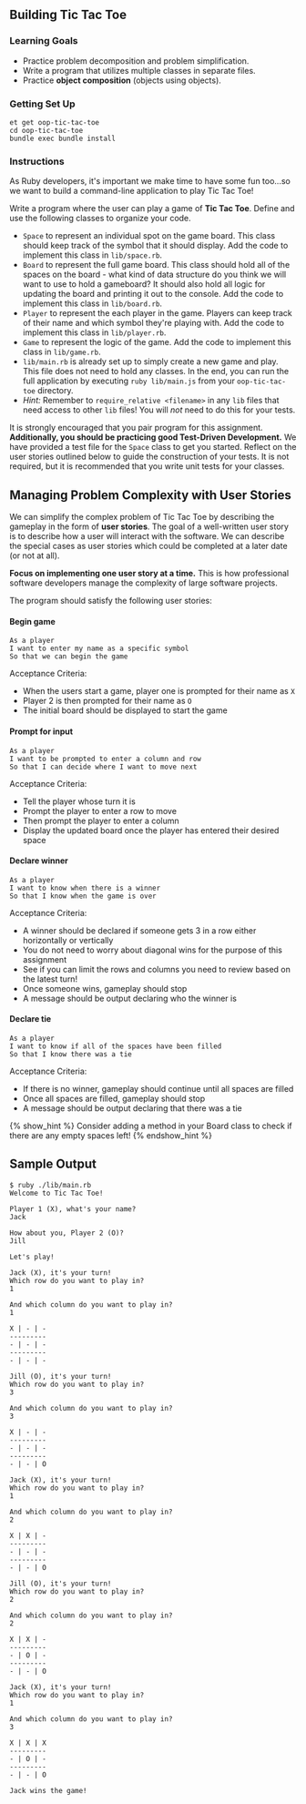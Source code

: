 ## Building Tic Tac Toe

### Learning Goals

- Practice problem decomposition and problem simplification.
- Write a program that utilizes multiple classes in separate files.
- Practice **object composition** (objects using objects).

### Getting Set Up

```no-highlight
et get oop-tic-tac-toe
cd oop-tic-tac-toe
bundle exec bundle install
```

### Instructions

As Ruby developers, it's important we make time to have some fun too...so we want to build a command-line application to play Tic Tac Toe!

Write a program where the user can play a game of **Tic Tac Toe**. Define and use the following classes to organize your code.

- `Space` to represent an individual spot on the game board. This class should keep track of the symbol that it should display. Add the code to implement this class in `lib/space.rb`.
- `Board` to represent the full game board. This class should hold all of the spaces on the board - what kind of data structure do you think we will want to use to hold a gameboard? It should also hold all logic for updating the board and printing it out to the console. Add the code to implement this class in `lib/board.rb`.
- `Player` to represent the each player in the game. Players can keep track of their name and which symbol they're playing with. Add the code to implement this class in `lib/player.rb`.
- `Game` to represent the logic of the game. Add the code to implement this class in `lib/game.rb`.
- `lib/main.rb` is already set up to simply create a new game and play. This file does not need to hold any classes. In the end, you can run the full application by executing `ruby lib/main.js` from your `oop-tic-tac-toe` directory.
- _Hint:_ Remember to `require_relative <filename>` in any `lib` files that need access to other `lib` files! You will _not_ need to do this for your tests.

It is strongly encouraged that you pair program for this assignment. **Additionally, you should be practicing good Test-Driven Development.** We have provided a test file for the `Space` class to get you started. Reflect on the user stories outlined below to guide the construction of your tests. It is not required, but it is recommended that you write unit tests for your classes.

## Managing Problem Complexity with User Stories

We can simplify the complex problem of Tic Tac Toe by describing the gameplay in the form of **user stories**. The goal of a well-written user story is to describe how a user will interact with the software. We can describe the special cases as user stories which could be completed at a later date (or not at all).

**Focus on implementing one user story at a time.** This is how professional software developers manage the complexity of large software projects.

The program should satisfy the following user stories:

#### Begin game

```no-highlight
As a player
I want to enter my name as a specific symbol
So that we can begin the game
```

Acceptance Criteria:

- When the users start a game, player one is prompted for their name as `X`
- Player 2 is then prompted for their name as `O`
- The initial board should be displayed to start the game

#### Prompt for input

```no-highlight
As a player
I want to be prompted to enter a column and row
So that I can decide where I want to move next
```

Acceptance Criteria:

- Tell the player whose turn it is
- Prompt the player to enter a row to move
- Then prompt the player to enter a column
- Display the updated board once the player has entered their desired space

#### Declare winner

```no-highlight
As a player
I want to know when there is a winner
So that I know when the game is over
```

Acceptance Criteria:

- A winner should be declared if someone gets 3 in a row either horizontally or vertically
- You do not need to worry about diagonal wins for the purpose of this assignment
- See if you can limit the rows and columns you need to review based on the latest turn!
- Once someone wins, gameplay should stop
- A message should be output declaring who the winner is

#### Declare tie

```no-highlight
As a player
I want to know if all of the spaces have been filled
So that I know there was a tie
```

Acceptance Criteria:

- If there is no winner, gameplay should continue until all spaces are filled
- Once all spaces are filled, gameplay should stop
- A message should be output declaring that there was a tie

{% show_hint %}
Consider adding a method in your Board class to check if there are any empty spaces left!
{% endshow_hint %}

## Sample Output

```no-highlight
$ ruby ./lib/main.rb
Welcome to Tic Tac Toe!

Player 1 (X), what's your name?
Jack

How about you, Player 2 (O)?
Jill

Let's play!

Jack (X), it's your turn!
Which row do you want to play in?
1

And which column do you want to play in?
1

X | - | -
---------
- | - | -
---------
- | - | -

Jill (O), it's your turn!
Which row do you want to play in?
3

And which column do you want to play in?
3

X | - | -
---------
- | - | -
---------
- | - | O

Jack (X), it's your turn!
Which row do you want to play in?
1

And which column do you want to play in?
2

X | X | -
---------
- | - | -
---------
- | - | O

Jill (O), it's your turn!
Which row do you want to play in?
2

And which column do you want to play in?
2

X | X | -
---------
- | O | -
---------
- | - | O

Jack (X), it's your turn!
Which row do you want to play in?
1

And which column do you want to play in?
3

X | X | X
---------
- | O | -
---------
- | - | O

Jack wins the game!
```

